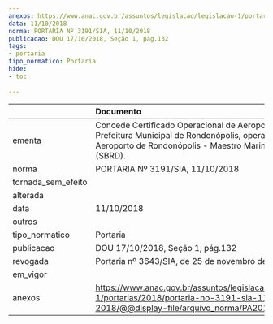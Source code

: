 ```yaml
---
anexos: https://www.anac.gov.br/assuntos/legislacao/legislacao-1/portarias/2018/portaria-no-3191-sia-11-10-2018/@@display-file/arquivo_norma/PA2018-3191.pdf
data: 11/10/2018
norma: PORTARIA Nº 3191/SIA, 11/10/2018
publicacao: DOU 17/10/2018, Seção 1, pág.132
tags:
- portaria
tipo_normatico: Portaria
hide: 
- toc 
 
---
```


|                    | Documento                                                                                                                                                   |
|:-------------------|:------------------------------------------------------------------------------------------------------------------------------------------------------------|
| ementa             | Concede Certificado Operacional de Aeroporto à Prefeitura Municipal de Rondonópolis, operador do Aeroporto de Rondonópolis - Maestro Marinho Franco (SBRD). |
| norma              | PORTARIA Nº 3191/SIA, 11/10/2018                                                                                                                            |
| tornada_sem_efeito |                                                                                                                                                             |
| alterada           |                                                                                                                                                             |
| data               | 11/10/2018                                                                                                                                                  |
| outros             |                                                                                                                                                             |
| tipo_normatico     | Portaria                                                                                                                                                    |
| publicacao         | DOU 17/10/2018, Seção 1, pág.132                                                                                                                            |
| revogada           | Portaria nº 3643/SIA, de 25 de novembro de 2019.                                                                                                            |
| em_vigor           |                                                                                                                                                             |
| anexos             | https://www.anac.gov.br/assuntos/legislacao/legislacao-1/portarias/2018/portaria-no-3191-sia-11-10-2018/@@display-file/arquivo_norma/PA2018-3191.pdf        |